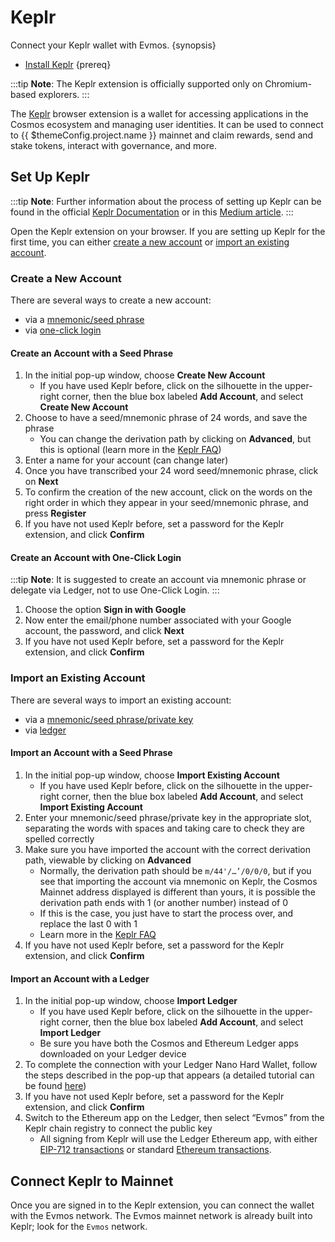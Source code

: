 <!--
order: 4
-->

# Keplr

Connect your Keplr wallet with Evmos. {synopsis}

- [Install Keplr](https://www.keplr.app/) {prereq}

:::tip
**Note**: The Keplr extension is officially supported only on Chromium-based explorers.
:::

The [Keplr](https://www.keplr.app/) browser extension is a wallet
for accessing applications in the Cosmos ecosystem and managing user identities.
It can be used to connect to {{ $themeConfig.project.name }} mainnet and claim rewards,
send and stake tokens, interact with governance, and more.

## Set Up Keplr

:::tip
**Note**: Further information about the process of setting up Keplr
can be found in the official [Keplr Documentation](https://keplr.crunch.help/getting-started)
or in this [Medium article](https://medium.com/chainapsis/how-to-use-keplr-wallet-40afc80907f6).
:::

Open the Keplr extension on your browser.
If you are setting up Keplr for the first time,
you can either [create a new account](#create-a-new-account) or [import an existing account](#import-an-existing-account).

### Create a New Account

There are several ways to create a new account:

- via a [mnemonic/seed phrase](#create-an-account-with-a-seed-phrase)
- via [one-click login](#create-an-account-with-one-click-login)

#### Create an Account with a Seed Phrase

1. In the initial pop-up window, choose **Create New Account**
    - If you have used Keplr before, click on the silhouette in the upper-right corner,
      then the blue box labeled **Add Account**, and select **Create New Account**
2. Choose to have a seed/mnemonic phrase of 24 words, and save the phrase
    - You can change the derivation path by clicking on **Advanced**,
      but this is optional (learn more in the [Keplr FAQ](https://faq.keplr.app/))
3. Enter a name for your account (can change later)
4. Once you have transcribed your 24 word seed/mnemonic phrase, click on **Next**
5. To confirm the creation of the new account,
   click on the words on the right order in which they appear in your seed/mnemonic phrase, and press **Register**
6. If you have not used Keplr before, set a password for the Keplr extension, and click **Confirm**

#### Create an Account with One-Click Login

:::tip
**Note**: It is suggested to create an account via mnemonic phrase or delegate via Ledger, not to use One-Click Login.
:::

1. Choose the option **Sign in with Google**
2. Now enter the email/phone number associated with your Google account, the password, and click **Next**
3. If you have not used Keplr before, set a password for the Keplr extension, and click **Confirm**

### Import an Existing Account

There are several ways to import an existing account:

- via a [mnemonic/seed phrase/private key](#import-an-account-with-a-seed-phrase)
- via [ledger](#import-an-account-with-a-ledger)

#### Import an Account with a Seed Phrase

1. In the initial pop-up window, choose **Import Existing Account**
    - If you have used Keplr before, click on the silhouette in the upper-right corner,
      then the blue box labeled **Add Account**, and select **Import Existing Account**
2. Enter your mnemonic/seed phrase/private key in the appropriate slot,
separating the words with spaces and taking care to check they are spelled correctly
3. Make sure you have imported the account with the correct derivation path, viewable by clicking on **Advanced**
    - Normally, the derivation path should be `m/44'/…’/0/0/0`,
      but if you see that importing the account via mnemonic on Keplr,
      the Cosmos Mainnet address displayed is different than yours,
      it is possible the derivation path ends with 1 (or another number) instead of 0
    - If this is the case, you just have to start the process over, and replace the last 0 with 1
    - Learn more in the [Keplr FAQ](https://faq.keplr.app/)
4. If you have not used Keplr before, set a password for the Keplr extension, and click **Confirm**

#### Import an Account with a Ledger

1. In the initial pop-up window, choose **Import Ledger**
   - If you have used Keplr before, click on the silhouette in the upper-right corner,
     then the blue box labeled **Add Account**,
     and select **Import Ledger**
   - Be sure you have both the Cosmos and Ethereum Ledger apps downloaded on your Ledger device
2. To complete the connection with your Ledger Nano Hard Wallet,
   follow the steps described in the pop-up that appears
   (a detailed tutorial can be found [here](https://medium.com/chainapsis/how-to-use-ledger-nano-hardware-wallet-with-keplr-9ea7f07826c2))
3. If you have not used Keplr before, set a password for the Keplr extension, and click **Confirm**
4. Switch to the Ethereum app on the Ledger, then select “Evmos” from the Keplr chain registry to connect the public key
   - All signing from Keplr will use the Ledger Ethereum app,
     with either [EIP-712 transactions](https://eips.ethereum.org/EIPS/eip-712)
     or standard [Ethereum transactions](https://ethereum.org/en/developers/docs/transactions/).

## Connect Keplr to Mainnet

Once you are signed in to the Keplr extension, you can connect the wallet with the Evmos network.
The Evmos mainnet network is already built into Keplr; look for the `Evmos` network.
